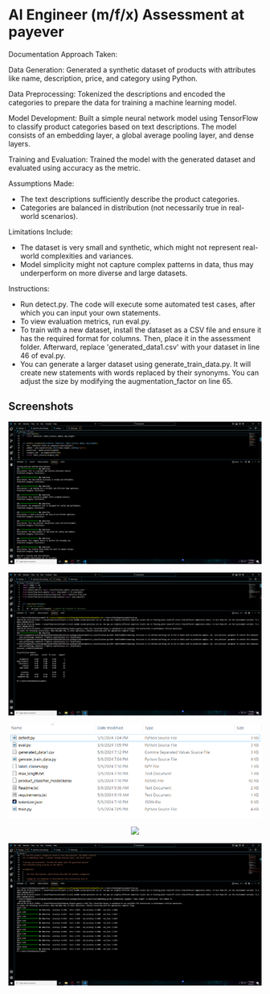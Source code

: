 # AI Engineer (m/f/x) Assessment at payever

Documentation
Approach Taken:

Data Generation: Generated a synthetic dataset of products with attributes like name, description, price, and category using Python.

Data Preprocessing: Tokenized the descriptions and encoded the categories to prepare the data for training a machine learning model.

Model Development: Built a simple neural network model using TensorFlow to classify product categories based on text descriptions. The model consists of an embedding layer, a global average pooling layer, and dense layers.

Training and Evaluation: Trained the model with the generated dataset and evaluated using accuracy as the metric.

Assumptions Made:

- The text descriptions sufficiently describe the product categories.
- Categories are balanced in distribution (not necessarily true in real-world scenarios).

Limitations Include:

- The dataset is very small and synthetic, which might not represent real-world complexities and variances.
- Model simplicity might not capture complex patterns in data, thus may underperform on more diverse and large datasets.

Instructions:

- Run detect.py. The code will execute some automated test cases, after which you can input your own statements.
- To view evaluation metrics, run eval.py.
- To train with a new dataset, install the dataset as a CSV file and ensure it has the required format for columns. Then, place it in the assessment folder. Afterward, replace 'generated_data1.csv' with your dataset in line 46 of eval.py.
- You can generate a larger dataset using generate_train_data.py. It will create new statements with words replaced by their synonyms. You can adjust the size by modifying the augmentation_factor on line 65.

## Screenshots

<p align="center">
  <img src="Screenshots\detect.PNG" />
</p>

<p align="center">
  <img src="Screenshots\eval.PNG" />
</p>
<p align="center">
  <img src="Screenshots\files.PNG" />
</p>
<p align="center">
  <img src="Screenshots\Generate_Data.PNG" />
</p>
<p align="center">
  <img src="Screenshots\train.PNG" />
</p>



